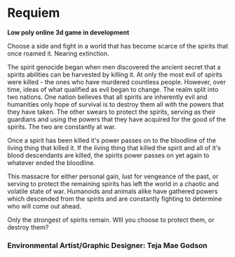 Requiem
=======

**Low poly online 3d game in development**

Choose a side and fight in a world that has become scarce of the spirits that once roamed it. Nearing extinction.

The spirit genocide began when men discovered the ancient secret that a spirits abilities can be harvested by killing it. At only the most evil of spirits were killed - the ones who have murdered countless people. However, over time, ideas of what qualified as evil began to change. The realm split into two nations. One nation believes that all spirits are inherently evil and humanities only hope of survival is to destroy them all with the powers that they have taken. The other swears to protect the spirits, serving as their guardians and using the powers that they have acquired for the good of the spirits. The two are constantly at war.

Once a spirit has been killed it's power passes on to the bloodline of the living thing that killed it. If the living thing that killed the spirit and all of it's blood descendants are killed, the spirits power passes on yet again to whatever ended the bloodline.

This massacre for either personal gain, lust for vengeance of the past, or serving to protect the remaining spirits has left the world in a chaotic and volatile state of war. Humanoids and animals alike have gathered powers which descended from the spirits and are constantly fighting to determine who will come out ahead.

Only the strongest of spirits remain. WIll you choose to protect them, or destroy them?

### Environmental Artist/Graphic Designer: Teja Mae Godson ###
